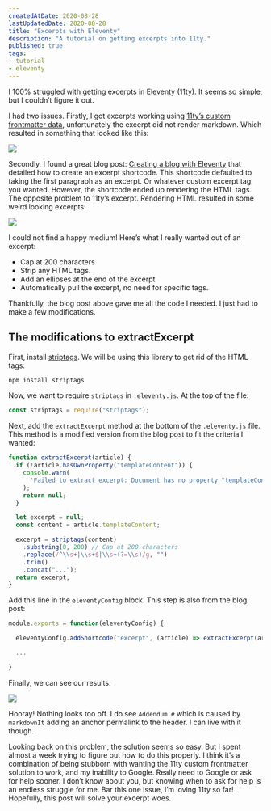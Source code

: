 ```yaml
---
createdAtDate: 2020-08-28
lastUpdatedDate: 2020-08-28
title: "Excerpts with Eleventy"
description: "A tutorial on getting excerpts into 11ty."
published: true
tags:
- tutorial
- eleventy
---
```

I 100% struggled with getting excerpts in [Eleventy](https://www.11ty.dev/) (11ty). It seems so simple, but I couldn’t figure it out.

I had two issues. Firstly, I got excerpts working using [11ty’s custom frontmatter data](https://www.11ty.dev/docs/data-frontmatter-customize/#example-parse-excerpts-from-content), unfortunately the excerpt did not render markdown. Which resulted in something that looked like this:

![](https://res.cloudinary.com/jonathan-yeong/image/upload/v1598592524/personal-blog/Screen_Shot_2020-08-27_at_9.32.53_PM_eq15uh.png)

Secondly, I found a great blog post: [Creating a blog with Eleventy](https://keepinguptodate.com/pages/2019/06/creating-blog-with-eleventy/) that detailed how to create an excerpt shortcode. This shortcode defaulted to taking the first paragraph as an excerpt. Or whatever custom excerpt tag you wanted. However, the shortcode ended up rendering the HTML tags. The opposite problem to 11ty’s excerpt. Rendering HTML resulted in some weird looking excerpts:

![](https://res.cloudinary.com/jonathan-yeong/image/upload/v1598592542/personal-blog/Screen_Shot_2020-08-27_at_12.50.24_AM_nzvnwt.png)

I could not find a happy medium! Here’s what I really wanted out of an excerpt:

* Cap at 200 characters
* Strip any HTML tags.
* Add an ellipses at the end of the excerpt
* Automatically pull the excerpt, no need for specific tags.

Thankfully, the blog post above gave me all the code I needed. I just had to make a few modifications.

## The modifications to extractExcerpt

First, install [striptags](https://www.npmjs.com/package/striptags). We will be using this library to get rid of the HTML tags:

```bash
npm install striptags

```

Now, we want to require `striptags` in `.eleventy.js`. At the top of the file:

```js
const striptags = require("striptags");

```

Next, add the `extractExcerpt` method at the bottom of the `.eleventy.js` file. This method is a modified version from the blog post to fit the criteria I wanted:

```js
function extractExcerpt(article) {
  if (!article.hasOwnProperty("templateContent")) {
    console.warn(
      'Failed to extract excerpt: Document has no property "templateContent".'
    );
    return null;
  }

  let excerpt = null;
  const content = article.templateContent;

  excerpt = striptags(content)
    .substring(0, 200) // Cap at 200 characters
    .replace(/^\\s+|\\s+$|\\s+(?=\\s)/g, "")
    .trim()
    .concat("...");
  return excerpt;
}

```

Add this line in the `eleventyConfig` block. This step is also from the blog post:

```js
module.exports = function(eleventyConfig) {

  eleventyConfig.addShortcode("excerpt", (article) => extractExcerpt(article));

  ...

}

```

Finally, we can see our results.

![](https://res.cloudinary.com/jonathan-yeong/image/upload/v1598592567/personal-blog/Screen_Shot_2020-08-27_at_1.00.25_AM_rmwf9a.png)

Hooray! Nothing looks too off. I do see `Addendum #` which is caused by `markdownIt` adding an anchor permalink to the header. I can live with it though.

Looking back on this problem, the solution seems so easy. But I spent almost a week trying to figure out how to do this properly. I think it’s a combination of being stubborn with wanting the 11ty custom frontmatter solution to work, and my inability to Google. Really need to Google or ask for help sooner. I don’t know about you, but knowing when to ask for help is an endless struggle for me. Bar this one issue, I’m loving 11ty so far! Hopefully, this post will solve your excerpt woes.